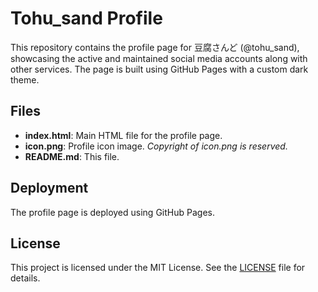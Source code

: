 # Tohu_sand Profile

This repository contains the profile page for 豆腐さんど (@tohu_sand), showcasing the active and maintained social media accounts along with other services. The page is built using GitHub Pages with a custom dark theme.

## Files

- **index.html**: Main HTML file for the profile page.
- **icon.png**: Profile icon image. *Copyright of icon.png is reserved.*
- **README.md**: This file.

## Deployment

The profile page is deployed using GitHub Pages. 

## License

This project is licensed under the MIT License. See the [LICENSE](LICENSE) file for details.
